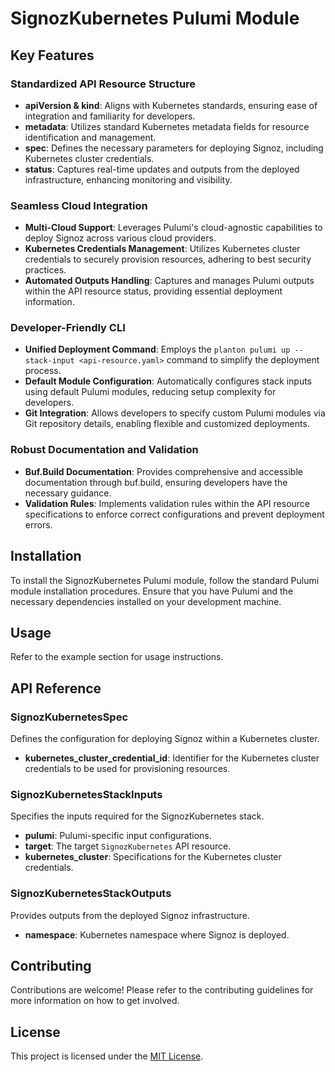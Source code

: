# SignozKubernetes Pulumi Module

## Key Features

### Standardized API Resource Structure
- **apiVersion & kind**: Aligns with Kubernetes standards, ensuring ease of integration and familiarity for developers.
- **metadata**: Utilizes standard Kubernetes metadata fields for resource identification and management.
- **spec**: Defines the necessary parameters for deploying Signoz, including Kubernetes cluster credentials.
- **status**: Captures real-time updates and outputs from the deployed infrastructure, enhancing monitoring and visibility.

### Seamless Cloud Integration
- **Multi-Cloud Support**: Leverages Pulumi's cloud-agnostic capabilities to deploy Signoz across various cloud providers.
- **Kubernetes Credentials Management**: Utilizes Kubernetes cluster credentials to securely provision resources, adhering to best security practices.
- **Automated Outputs Handling**: Captures and manages Pulumi outputs within the API resource status, providing essential deployment information.

### Developer-Friendly CLI
- **Unified Deployment Command**: Employs the `planton pulumi up --stack-input <api-resource.yaml>` command to simplify the deployment process.
- **Default Module Configuration**: Automatically configures stack inputs using default Pulumi modules, reducing setup complexity for developers.
- **Git Integration**: Allows developers to specify custom Pulumi modules via Git repository details, enabling flexible and customized deployments.

### Robust Documentation and Validation
- **Buf.Build Documentation**: Provides comprehensive and accessible documentation through buf.build, ensuring developers have the necessary guidance.
- **Validation Rules**: Implements validation rules within the API resource specifications to enforce correct configurations and prevent deployment errors.

## Installation

To install the SignozKubernetes Pulumi module, follow the standard Pulumi module installation procedures. Ensure that you have Pulumi and the necessary dependencies installed on your development machine.

## Usage

Refer to the example section for usage instructions.

## API Reference

### SignozKubernetesSpec
Defines the configuration for deploying Signoz within a Kubernetes cluster.

- **kubernetes_cluster_credential_id**: Identifier for the Kubernetes cluster credentials to be used for provisioning resources.

### SignozKubernetesStackInputs
Specifies the inputs required for the SignozKubernetes stack.

- **pulumi**: Pulumi-specific input configurations.
- **target**: The target `SignozKubernetes` API resource.
- **kubernetes_cluster**: Specifications for the Kubernetes cluster credentials.

### SignozKubernetesStackOutputs
Provides outputs from the deployed Signoz infrastructure.

- **namespace**: Kubernetes namespace where Signoz is deployed.

## Contributing

Contributions are welcome! Please refer to the contributing guidelines for more information on how to get involved.

## License

This project is licensed under the [MIT License](LICENSE).